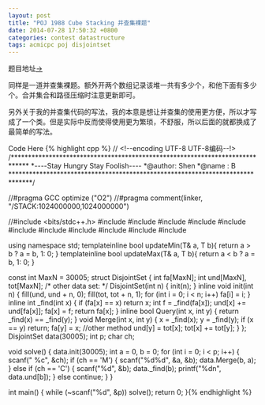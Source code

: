```yaml
---
layout: post
title: "POJ 1988 Cube Stacking 并查集裸题"
date: 2014-07-28 17:50:32 +0800
categories: contest datastructure
tags: acmicpc poj disjointset
---
```

题目地址<a title="POJ 1988" href="http://poj.org/problem?id=1988" target="_blank">-></a>

同样是一道并查集裸题。额外开两个数组记录该堆一共有多少个，和他下面有多少个。合并集合和路径压缩时注意更新即可。</div>

另外关于我的并查集代码的写法，我的本意是想让并查集的使用更方便，所以才写成了一个类。但是实际中反而使得使用更为繁琐，不舒服，所以后面的就都换成了最简单的写法。</div>

Code Here
{% highlight cpp %}
// <!--encoding UTF-8 UTF-8编码--!>
/*****************************************************************************
*----Stay Hungry Stay Foolish----
*@author:	Shen
*@name	:   B
******************************************************************************/

//#pragma GCC optimize ("O2")
//#pragma comment(linker, "/STACK:1024000000,1024000000")

//#include <bits/stdc++.h>
#include <map>
#include <list>
#include <queue>
#include <stack>
#include <vector>
#include <string>
#include <cstdio>
#include <cstring>
#include <cstdlib>
#include <iostream>
#include <algorithm>

using namespace std;
template<class T>inline bool updateMin(T& a, T b){ return a > b ? a = b, 1: 0; }
template<class T>inline bool updateMax(T& a, T b){ return a < b ? a = b, 1: 0; }

const int MaxN = 30005;
struct DisjointSet
{
    int fa[MaxN];
    int und[MaxN], tot[MaxN];
    /*
    other data set:
    */
    DisjointSet(int n) { init(n); }
    inline void init(int n)
    {
        fill(und, und + n, 0);
        fill(tot, tot + n, 1);
        for (int i = 0; i < n; i++) fa[i] = i;
    }
    inline int _find(int x)
    {
        if (fa[x] == x) return x;
        int f = _find(fa[x]);
        und[x] += und[fa[x]];
        fa[x] = f;
        return fa[x];
    }
    inline bool Query(int x, int y) { return _find(x) == _find(y); }
    void Merge(int x, int y)
    {
        x = _find(x); y = _find(y);
        if (x == y) return;
        fa[y] = x;
        //other method
        und[y] = tot[x];
        tot[x] += tot[y];
    }
};
DisjointSet data(30005);
int p; char ch;

void solve()
{
    data.init(30005);
    int a = 0, b = 0;
    for (int i = 0; i < p; i++)
    {
        scanf(" %c", &ch);
        if (ch == 'M')
        {
            scanf("%d%d", &a, &b);
            data.Merge(b, a);
        }
        else if (ch == 'C')
        {
            scanf("%d", &b);
            data._find(b);
            printf("%dn", data.und[b]);
        }
        else continue;
    }
}

int main()
{
    while (~scanf("%d", &p)) solve();
    return 0;
}{% endhighlight %}
